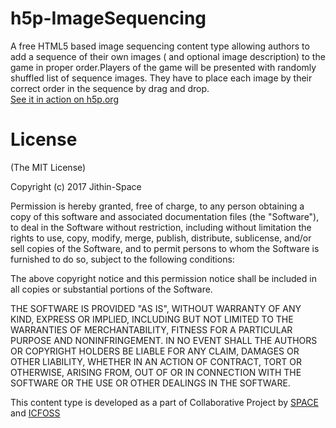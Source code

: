 # h5p-ImageSequencing
A free HTML5 based image sequencing content type allowing authors to add a sequence of their own images ( and optional image description) to the  game in proper order.Players of the game will be presented with randomly shuffled list of sequence images. They have to place each image by their correct order in the sequence by drag and drop.
<br/><a href="https://h5p.org"> See it in action on h5p.org </a><br/>

# License

(The MIT License)

Copyright (c) 2017 Jithin-Space

Permission is hereby granted, free of charge, to any person obtaining a copy of this software and associated documentation files (the "Software"), to deal in the Software without restriction, including without limitation the rights to use, copy, modify, merge, publish, distribute, sublicense, and/or sell copies of the Software, and to permit persons to whom the Software is furnished to do so, subject to the following conditions:

The above copyright notice and this permission notice shall be included in all copies or substantial portions of the Software.

THE SOFTWARE IS PROVIDED "AS IS", WITHOUT WARRANTY OF ANY KIND, EXPRESS OR IMPLIED, INCLUDING BUT NOT LIMITED TO THE WARRANTIES OF MERCHANTABILITY, FITNESS FOR A PARTICULAR PURPOSE AND NONINFRINGEMENT. IN NO EVENT SHALL THE AUTHORS OR COPYRIGHT HOLDERS BE LIABLE FOR ANY CLAIM, DAMAGES OR OTHER LIABILITY, WHETHER IN AN ACTION OF CONTRACT, TORT OR OTHERWISE, ARISING FROM, OUT OF OR IN CONNECTION WITH THE SOFTWARE OR THE USE OR OTHER DEALINGS IN THE SOFTWARE.

This content type is developed as a part of Collaborative Project by [SPACE](https://space-kerala.org) and [ICFOSS](https://icfoss.in)
